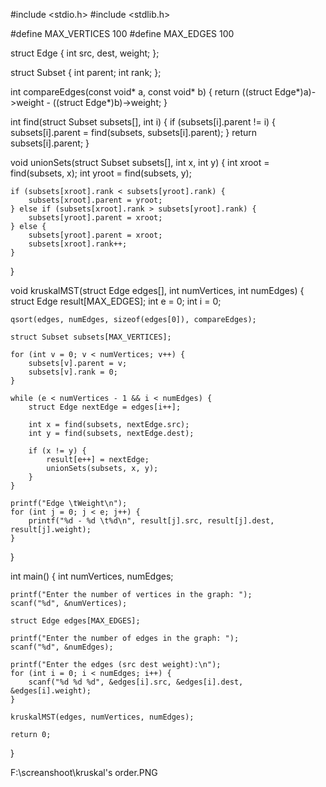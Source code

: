 #include <stdio.h>
#include <stdlib.h>

#define MAX_VERTICES 100
#define MAX_EDGES 100

struct Edge {
    int src, dest, weight;
};

struct Subset {
    int parent;
    int rank;
};

int compareEdges(const void* a, const void* b) {
    return ((struct Edge*)a)->weight - ((struct Edge*)b)->weight;
}

int find(struct Subset subsets[], int i) {
    if (subsets[i].parent != i) {
        subsets[i].parent = find(subsets, subsets[i].parent);
    }
    return subsets[i].parent;
}

void unionSets(struct Subset subsets[], int x, int y) {
    int xroot = find(subsets, x);
    int yroot = find(subsets, y);

    if (subsets[xroot].rank < subsets[yroot].rank) {
        subsets[xroot].parent = yroot;
    } else if (subsets[xroot].rank > subsets[yroot].rank) {
        subsets[yroot].parent = xroot;
    } else {
        subsets[yroot].parent = xroot;
        subsets[xroot].rank++;
    }
}

void kruskalMST(struct Edge edges[], int numVertices, int numEdges) {
    struct Edge result[MAX_EDGES]; 
    int e = 0; 
    int i = 0; 

    qsort(edges, numEdges, sizeof(edges[0]), compareEdges);

    struct Subset subsets[MAX_VERTICES];

    for (int v = 0; v < numVertices; v++) {
        subsets[v].parent = v;
        subsets[v].rank = 0;
    }

    while (e < numVertices - 1 && i < numEdges) {
        struct Edge nextEdge = edges[i++];

        int x = find(subsets, nextEdge.src);
        int y = find(subsets, nextEdge.dest);

        if (x != y) {
            result[e++] = nextEdge;
            unionSets(subsets, x, y);
        }
    }

    printf("Edge \tWeight\n");
    for (int j = 0; j < e; j++) {
        printf("%d - %d \t%d\n", result[j].src, result[j].dest, result[j].weight);
    }
}

int main() {
    int numVertices, numEdges;

    printf("Enter the number of vertices in the graph: ");
    scanf("%d", &numVertices);

    struct Edge edges[MAX_EDGES];

    printf("Enter the number of edges in the graph: ");
    scanf("%d", &numEdges);

    printf("Enter the edges (src dest weight):\n");
    for (int i = 0; i < numEdges; i++) {
        scanf("%d %d %d", &edges[i].src, &edges[i].dest, &edges[i].weight);
    }

    kruskalMST(edges, numVertices, numEdges);

    return 0;
}

F:\screanshoot\kruskal's order.PNG
